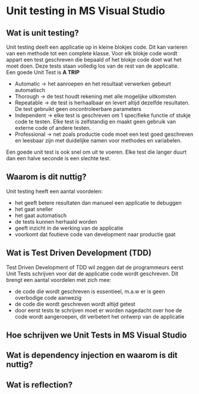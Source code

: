 # Unit testing in MS Visual Studio
## Wat is unit testing?

Unit testing deelt een applicatie op in kleine blokjes code. Dit kan varieren van een methode tot een complete klasse. Voor elk blokje code wordt appart een test
geschreven die bepaald of het blokje code doet wat het moet doen.
Deze tests staan volledig los van de rest van de applicatie.  
Een goede Unit Test is **A TRIP**
* Automatic -> het aanroepen en het resultaat verwerken gebeurt automatisch
* Thorough -> de test houdt rekening met alle mogelijke uitkomsten
* Repeatable -> de test is herhaalbaar en levert altijd dezelfde resultaten. De test gebruikt geen oncontroleerbare parameters
* Independent -> elke test is geschreven om 1 specifieke functie of stukje code te testen. Elke test is zelfstandig en maakt geen gebruik van externe code of andere testen.
* Professional -> net zoals productie code moet een test goed geschreven en leesbaar zijn met duidelijke namen voor methodes en variabelen.
  
Een goede unit test is ook snel om uit te voeren. Elke test die langer duurt dan een halve seconde is een slechte test.
  
## Waarom is dit nuttig?
Unit testing heeft een aantal voordelen:
* het geeft betere resultaten dan manueel een applicatie te debuggen
* het gaat sneller
* het gaat automatisch
* de tests kunnen herhaald worden
* geeft inzicht in de werking van de applicatie
* voorkomt dat foutieve code van development naar productie gaat

## Wat is Test Driven Development (TDD)
Test Driven Development of TDD wil zeggen dat de programmeurs eerst Unit Tests schrijven voor dat de applicatie code wordt geschreven.
Dit brengt een aantal voordelen met zich mee:
* de code die wordt geschreven is essentieel, m.a.w er is geen overbodige code aanwezig
* de code die wordt geschreven wordt altijd getest
* door eerst tests te schrijven moet er worden nagedacht over hoe de code wordt aangeroepen, dit verbetert het ontwerp van de applicatie

## Hoe schrijven we Unit Tests in MS Visual Studio


## Wat is dependency injection en waarom is dit nuttig?

## Wat is reflection?